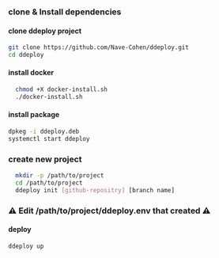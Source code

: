 ### clone & Install dependencies

#### clone ddeploy project

```sh
git clone https://github.com/Nave-Cohen/ddeploy.git
cd ddeploy
```

#### install docker

```sh
  chmod +X docker-install.sh
  ./docker-install.sh
```

#### install package
```sh
dpkeg -i ddeploy.deb
systemctl start ddeploy
```

### create new project

```sh
  mkdir -p /path/to/project
  cd /path/to/project
  ddeploy init [github-repositry] [branch name]
```

### :warning: Edit /path/to/project/ddeploy.env that created :warning:

#### deploy 
```sh
ddeploy up
```


